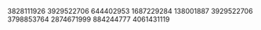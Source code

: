 3828111926
3929522706
644402953
1687229284
138001887
3929522706
3798853764
2874671999
884244777
4061431119

